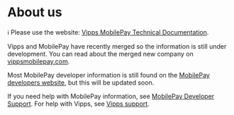 <!-- START_METADATA
---
title: About Vipps MobilePay
sidebar_label: About us
sidebar_position: 100
pagination_next: null
pagination_prev: null
---
END_METADATA -->

# About us

<!-- START_COMMENT -->

ℹ️ Please use the website:
[Vipps MobilePay Technical Documentation](https://vippsas.github.io/vipps-developer-docs/).

<!-- END_COMMENT -->

Vipps and MobilePay have recently merged so the information is still under development. You can read about the merged new company on [vippsmobilepay.com](https://vippsmobilepay.com/#about).

Most MobilePay developer information is still found on the
[MobilePay developers website](https://developer.mobilepay.dk/), but this will be updated soon.

If you need help with MobilePay information, see [MobilePay Developer Support](https://developer.mobilepay.dk/docs/support). For help with Vipps, see [Vipps support](contact.md#vipps-support).
